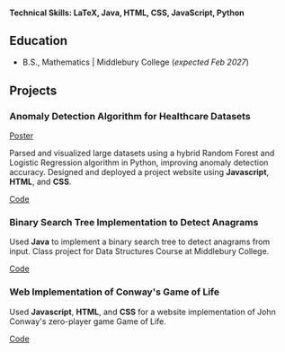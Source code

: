 #### Technical Skills: LaTeX, Java, HTML, CSS, JavaScript, Python

## Education 			        		
- B.S., Mathematics | Middlebury College (_expected Feb 2027_)

## Projects
### Anomaly Detection Algorithm for Healthcare Datasets
[Poster](https://faculty.salisbury.edu/~ealu/reu/Projects_File/2024/AnomalyDetection.pdf)

Parsed and visualized large datasets using a hybrid Random Forest and Logistic Regression algorithm in Python, improving anomaly detection accuracy. Designed and deployed a project website using **Javascript**, **HTML**, and **CSS**.

[Code](/anomaly-detection-code)

### Binary Search Tree Implementation to Detect Anagrams

Used **Java** to implement a binary search tree to detect anagrams from input. Class project for Data Structures Course at Middlebury College.

[Code](/bst-code)

### Web Implementation of Conway's Game of Life

Used **Javascript**, **HTML**, and **CSS** for a website implementation of John Conway's zero-player game Game of Life. 

[Code](/game-of-life-code)
